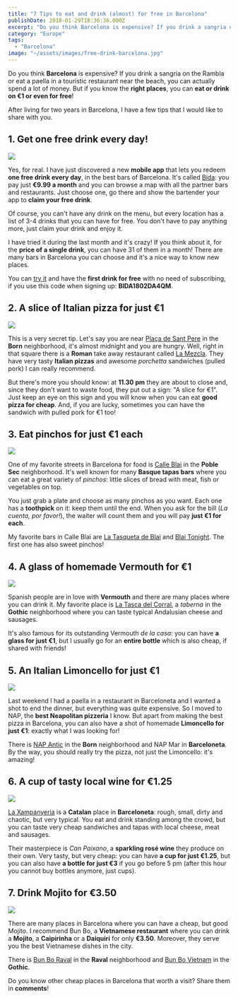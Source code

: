 ```yaml
---
title: "7 Tips to eat and drink (almost) for free in Barcelona"
publishDate: 2018-01-29T18:36:36.000Z
excerpt: "Do you think Barcelona is expensive? If you drink a sangria on the Rambla or eat a paella in a touristic restaurant near the beach,..."
category: "Europe"
tags: 
  - "Barcelona"
image: "~/assets/images/free-drink-barcelona.jpg"
---
```


Do you think **Barcelona** is expensive? If you drink a sangria on the Rambla or eat a paella in a touristic restaurant near the beach, you can actually spend a lot of money. But if you know the **right places**, you can **eat or drink on €1 or even for free**!

After living for two years in Barcelona, I have a few tips that I would like to share with you.

## 1\. Get one free drink every day!

![](~/assets/images/bida.jpg)

Yes, for real. I have just discovered a new **mobile app** that lets you redeem **one free drink every day**, in the best bars of Barcelona. It's called [Bida](http://nomad.danieleghidoli.it/bida): you pay just **€9.99 a month** and you can browse a map with all the partner bars and restaurants. Just choose one, go there and show the bartender your app to **claim your free drink**.

Of course, you can't have any drink on the menu, but every location has a list of 3-4 drinks that you can have for free. You don't have to pay anything more, just claim your drink and enjoy it.

I have tried it during the last month and it's crazy! If you think about it, for the **price of a single drink**, you can have 31 of them in a month! There are many bars in Barcelona you can choose and it's a nice way to know new places.

You can [try it](http://nomad.danieleghidoli.it/bida) and have the **first drink for free** with no need of subscribing, if you use this code when signing up: **BIDA1802DA4QM**.

## 2\. A slice of Italian pizza for just €1

![](~/assets/images/la-mezcla.jpg)

This is a very secret tip. Let's say you are near [Plaça de Sant Pere](https://goo.gl/maps/hnArAVVx7H72) in the **Born** neighborhood, it's almost midnight and you are hungry. Well, right in that square there is a **Roman** take away restaurant called [La Mezcla](http://nomad.danieleghidoli.it/mezcla). They have very tasty **Italian pizzas** and awesome _porchetta_ sandwiches (pulled pork) I can really recommend.

But there's more you should know: at **11.30 pm** they are about to close and, since they don't want to waste food, they put out a sign: "A slice for €1". Just keep an eye on this sign and you will know when you can eat **good pizza for cheap**. And, if you are lucky, sometimes you can have the sandwich with pulled pork for €1 too!

## 3\. Eat pinchos for just €1 each

![](~/assets/images/tasqueta-blai.jpg)

One of my favorite streets in Barcelona for food is [Calle Blai](https://goo.gl/maps/EaVsTSLgvUE2) in the **Poble Sec** neighborhood. It's well known for many **Basque tapas bars** where you can eat a great variety of _pinchos_: little slices of bread with meat, fish or vegetables on top.

You just grab a plate and choose as many pinchos as you want. Each one has a **toothpick** on it: keep them until the end. When you ask for the bill (_La cuenta, por favor!_), the waiter will count them and you will pay **just €1 for each**.

My favorite bars in Calle Blai are [La Tasqueta de Blai](http://nomad.danieleghidoli.it/tasqueta-blai) and [Blai Tonight](http://nomad.danieleghidoli.it/blai-tonight). The first one has also sweet pinchos!

## 4\. A glass of homemade Vermouth for €1

![](~/assets/images/vermouth.jpg)

Spanish people are in love with **Vermouth** and there are many places where you can drink it. My favorite place is [La Tasca del Corral](http://nomad.danieleghidoli.it/tasca-corral), a _taberna_ in the **Gothic** neighborhood where you can taste typical Andalusian cheese and sausages.

It's also famous for its outstanding Vermouth _de la casa_: you can have **a glass for just €1**, but I usually go for an **entire bottle** which is also cheap, if shared with friends!

## 5\. An Italian Limoncello for just €1

![](~/assets/images/nap.jpg)

Last weekend I had a paella in a restaurant in Barceloneta and I wanted a shot to end the dinner, but everything was quite expensive. So I moved to NAP, the **best Neapolitan pizzeria** I know. But apart from making the best pizza in Barcelona, you can also have a shot of homemade **Limoncello for just €1**: exactly what I was looking for!

There is [NAP Antic](http://nomad.danieleghidoli.it/nap) in the **Born** neighborhood and NAP Mar in **Barceloneta**. By the way, you should really try the pizza, not just the Limoncello: it's amazing!

## 6\. A cup of tasty local wine for €1.25

![](~/assets/images/can-paixano.jpg)

[La Xampanyeria](http://nomad.danieleghidoli.it/xampanyeria) is a **Catalan** place in **Barceloneta**: rough, small, dirty and chaotic, but very typical. You eat and drink standing among the crowd, but you can taste very cheap sandwiches and tapas with local cheese, meat and sausages.

Their masterpiece is _Can Paixano_, a **sparkling rosé wine** they produce on their own. Very tasty, but very cheap: you can have **a cup for just €1.25**, but you can also have **a bottle for just €3** if you go before 5 pm (after this hour you cannot buy bottles anymore, just cups).

## 7\. Drink Mojito for €3.50

![](~/assets/images/bun-bo.jpg)

There are many places in Barcelona where you can have a cheap, but good Mojito. I recommend Bun Bo, a **Vietnamese restaurant** where you can drink a **Mojito**, a **Caipirinha** or a **Daiquiri** for only **€3.50**. Moreover, they serve you the best Vietnamese dishes in the city.

There is [Bun Bo Raval](http://nomad.danieleghidoli.it/bun-bo-raval) in the **Raval** neighborhood and [Bun Bo Vietnam](http://nomad.danieleghidoli.it/bun-bo-vietnam) in the **Gothic**.

Do you know other cheap places in Barcelona that worth a visit? Share them in **comments**!
